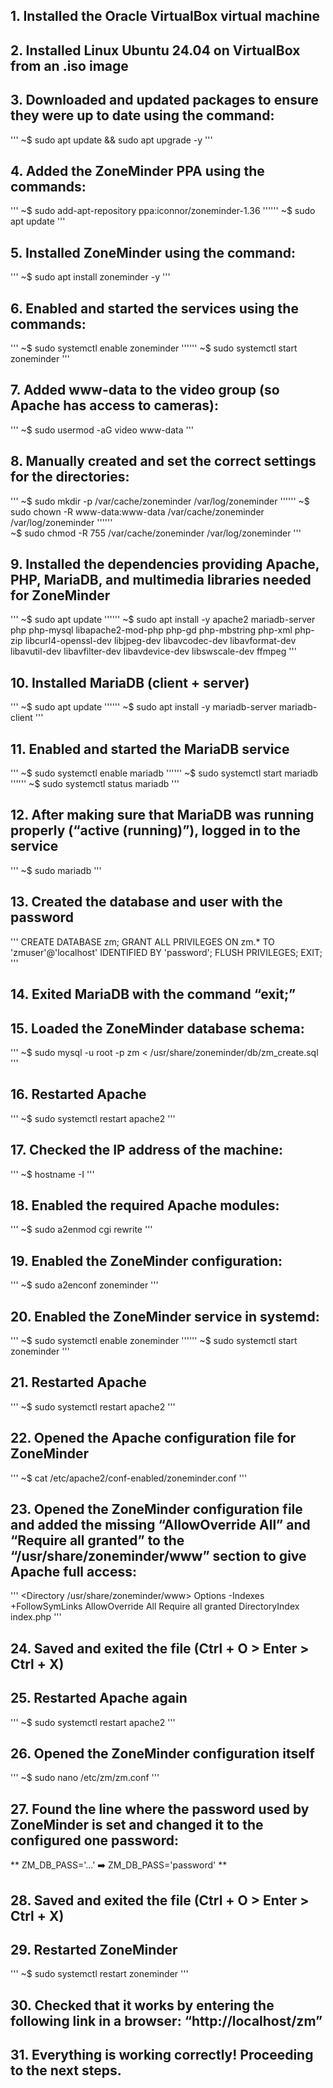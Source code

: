 ## 1. Installed the Oracle VirtualBox virtual machine

## 2. Installed Linux Ubuntu 24.04 on VirtualBox from an .iso image

## 3. Downloaded and updated packages to ensure they were up to date using the command:
'''
   ~$ sudo apt update && sudo apt upgrade -y
'''
## 4. Added the ZoneMinder PPA using the commands:
'''
   ~$ sudo add-apt-repository ppa\:iconnor/zoneminder-1.36
   ''''''
   ~$ sudo apt update
'''
## 5. Installed ZoneMinder using the command:
'''
   ~$ sudo apt install zoneminder -y
'''
## 6. Enabled and started the services using the commands:
'''
   ~$ sudo systemctl enable zoneminder
   ''''''
   ~$ sudo systemctl start zoneminder
'''
## 7. Added www-data to the video group (so Apache has access to cameras):
'''
   ~$ sudo usermod -aG video www-data
'''
## 8. Manually created and set the correct settings for the directories:
'''
   ~$ sudo mkdir -p /var/cache/zoneminder /var/log/zoneminder
''''''
   ~$ sudo chown -R www-data\:www-data /var/cache/zoneminder /var/log/zoneminder
''''''   
   ~$ sudo chmod -R 755 /var/cache/zoneminder /var/log/zoneminder
'''
## 9. Installed the dependencies providing Apache, PHP, MariaDB, and multimedia libraries needed for ZoneMinder
'''
   ~$ sudo apt update
   ''''''
   ~$ sudo apt install -y apache2 mariadb-server php php-mysql libapache2-mod-php&#x20;
   php-gd php-mbstring php-xml php-zip libcurl4-openssl-dev libjpeg-dev&#x20;
   libavcodec-dev libavformat-dev libavutil-dev libavfilter-dev libavdevice-dev&#x20;
   libswscale-dev ffmpeg
'''
## 10. Installed MariaDB (client + server)
'''
    ~$ sudo apt update
    ''''''
    ~$ sudo apt install -y mariadb-server mariadb-client
'''
## 11. Enabled and started the MariaDB service
'''
    ~$ sudo systemctl enable mariadb
    ''''''
    ~$ sudo systemctl start mariadb
    ''''''
    ~$ sudo systemctl status mariadb
'''
## 12. After making sure that MariaDB was running properly (“active (running)”), logged in to the service
'''
    ~$ sudo mariadb
'''
## 13. Created the database and user with the password
'''
    CREATE DATABASE zm;
    GRANT ALL PRIVILEGES ON zm.\* TO 'zmuser'@'localhost' IDENTIFIED BY 'password';
    FLUSH PRIVILEGES;
    EXIT;
'''
## 14. Exited MariaDB with the command “exit;”

## 15. Loaded the ZoneMinder database schema:
'''
    ~$ sudo mysql -u root -p zm < /usr/share/zoneminder/db/zm\_create.sql
'''
## 16. Restarted Apache
'''
    ~$ sudo systemctl restart apache2
'''
## 17. Checked the IP address of the machine:
'''
    ~$ hostname -I
'''
## 18. Enabled the required Apache modules:
'''
    ~$ sudo a2enmod cgi rewrite
'''
## 19. Enabled the ZoneMinder configuration:
'''
    ~$ sudo a2enconf zoneminder
'''
## 20. Enabled the ZoneMinder service in systemd:
'''
    ~$ sudo systemctl enable zoneminder
    ''''''
    ~$ sudo systemctl start zoneminder
'''
## 21. Restarted Apache
'''
    ~$ sudo systemctl restart apache2
'''
## 22. Opened the Apache configuration file for ZoneMinder
'''
    ~$ cat /etc/apache2/conf-enabled/zoneminder.conf
'''
## 23. Opened the ZoneMinder configuration file and added the missing “AllowOverride All” and “Require all granted” to the “/usr/share/zoneminder/www” section to give Apache full access:
'''
<Directory /usr/share/zoneminder/www>
    Options -Indexes +FollowSymLinks
    AllowOverride All
    Require all granted
    <IfModule mod_dir.c>
        DirectoryIndex index.php
    </IfModule>
</Directory>
'''

## 24. Saved and exited the file (Ctrl + O > Enter > Ctrl + X)

## 25. Restarted Apache again
'''
    ~$ sudo systemctl restart apache2
'''
## 26. Opened the ZoneMinder configuration itself
'''
    ~$ sudo nano /etc/zm/zm.conf
'''
## 27. Found the line where the password used by ZoneMinder is set and changed it to the configured one password:

**    ZM\_DB\_PASS='...'    ➡️   ZM\_DB\_PASS='password' **

## 28. Saved and exited the file (Ctrl + O > Enter > Ctrl + X)

## 29. Restarted ZoneMinder
'''
    ~$ sudo systemctl restart zoneminder
'''
## 30. Checked that it works by entering the following link in a browser: “http://localhost/zm”

## 31. Everything is working correctly! Proceeding to the next steps.

